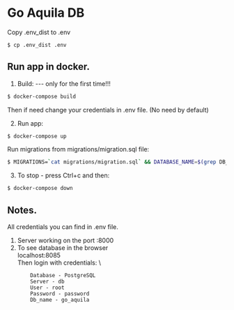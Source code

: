 # Go Aquila DB

Copy .env_dist to .env
```bash
$ cp .env_dist .env
```

## Run app in docker.

1. Build: --- only for the first time!!!
```bash
$ docker-compose build
```
Then if need change your credentials in .env file. (No need by default)

2. Run app:
```bash
$ docker-compose up
```

Run migrations from migrations/migration.sql file:
```bash
$ MIGRATIONS=`cat migrations/migration.sql` && DATABASE_NAME=$(grep DB_NAME .env | cut -d '=' -f 2-) && docker exec -it postgres_db psql "postgresql://$DB_USER:$DB_PASS/${DATABASE_NAME}" --command="$MIGRATIONS"
```

3. To stop - press Ctrl+c and then:
```bash
$ docker-compose down
```

## Notes.

All credentials you can find in .env file.

1. Server working on the port :8000
2. To see database in the browser \
    localhost:8085  \
    Then login with credentials:  \
    ```
        Database - PostgreSQL
        Server - db
        User - root
        Password - password
        Db_name - go_aquila
    ```
    
